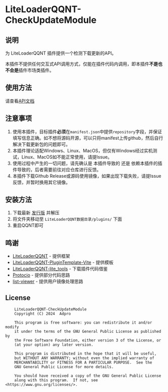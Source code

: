 # LiteLoaderQQNT-CheckUpdateModule

## 说明
为 LiteLoaderQQNT 插件提供一个检测下载更新的API。

本插件不提供任何交互式API调用方式，仅能在插件代码内调用，即本插件**不是也不会是**插件市场类插件。

## 使用方法

请查看[API文档](./API.md)

## 注意事项
1. 使用本插件，目标插件**必须**在`manifest.json`中提供`repository`字段，并保证填写信息正确。如不想将源码开源，可以只将manifest上传github，然后自行解决下载更新包的问题即可。
2. 本插件理论适配Windows、Linux、MacOS，但仅有Windows经过实机测试，Linux、MacOS如不能正常使用，请提Issue。
3. 使用过程中产生的一切问题，请先确认是 本插件导致的 还是 依赖本插件的插件导致的，后者需要前往对应仓库进行反馈。
4. 本插件下载Github Release或源码使用镜像，如果出现下载失败，请提Issue反馈，并暂时换用其它镜像。

## 安装方法
1. 下载最新 [发行版](https://github.com/adproqwq/LiteLoaderQQNT-CheckUpdateModule/releases) 并解压
2. 将文件夹移动至 `LiteLoaderQQNT数据目录/plugins/` 下面
3. 重启QQNT即可

## 鸣谢
* [LiteLoaderQQNT](https://github.com/LiteLoaderQQNT/LiteLoaderQQNT/) - 提供框架
* [LiteLoaderQQNT-PluginTemplate-Vite](https://github.com/MisaLiu/LiteLoaderQQNT-PluginTemplate-Vite/) - 提供模板
* [LiteLoaderQQNT-lite_tools](https://github.com/xiyuesaves/LiteLoaderQQNT-lite_tools/) - 下载插件代码借鉴
* [Protocio](https://github.com/PRO-2684/protocio/) - 提供部分代码思路
* [list-viewer](https://github.com/ltxhhz/LL-plugin-list-viewer/) - 提供用户镜像处理思路

## License
```
    LiteLoaderQQNT-CheckUpdateModule
    Copyright (C) 2024  Adpro

    This program is free software: you can redistribute it and/or modify
    it under the terms of the GNU General Public License as published by
    the Free Software Foundation, either version 3 of the License, or
    (at your option) any later version.

    This program is distributed in the hope that it will be useful,
    but WITHOUT ANY WARRANTY; without even the implied warranty of
    MERCHANTABILITY or FITNESS FOR A PARTICULAR PURPOSE.  See the
    GNU General Public License for more details.

    You should have received a copy of the GNU General Public License
    along with this program.  If not, see <https://www.gnu.org/licenses/>.
```